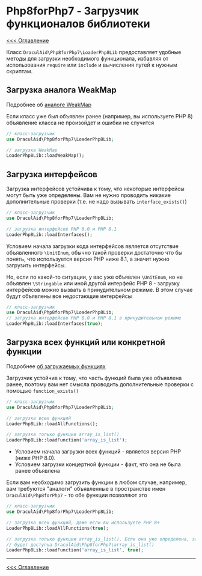 # Php8forPhp7 - Загрузчик функционалов библиотеки
[<<< Оглавление](README.md)

Класс `DraculAid\Php8forPhp7\LoaderPhp8Lib` предоставляет удобные методы для загрузки необходимого функционала, избавляя
от использования `require` или `include` и вычисления путей к нужным скриптам.

## Загрузка аналога WeakMap

Подробнее об [аналоге WeakMap](class-weakmap.md)

Если класс уже был объявлен ранее (например, вы используете PHP 8) объявление класса не произойдет и ошибки не случится

```php
// класс-загрузчик
use DraculAid\Php8forPhp7\LoaderPhp8Lib;

// загрузка WeakMap
LoaderPhp8Lib::loadWeakMap();
```

## Загрузка интерфейсов

Загрузка интерфейсов устойчива к тому, что некоторые интерфейсы могут быть уже определены. Вам не нужно проводить никакие
дополнительные проверки (т.е. не надо вызывать `interface_exists()`)

```php
// класс-загрузчик
use DraculAid\Php8forPhp7\LoaderPhp8Lib;

// загрузка интерфейсов PHP 8.0 и PHP 8.1
LoaderPhp8Lib::loadInterfaces();
```

Условием начала загрузки кода интерфейсов является отсутствие объявленного `\UnitEnum`, обычно такой проверки достаточно
что бы понять, что используется версия PHP ниже 8.1, а значит нужно загрузить интерфейсы. 

Но, если по какой-то ситуации, у вас уже объявлен `\UnitEnum`, но не объявлен `\Stringable` или иной другой интерфейс
PHP 8 - загрузку интерфейсов можно вызвать в принудительном режиме. В этом случае будут объявлены все недостающие интерфейсы

```php
// класс-загрузчик
use DraculAid\Php8forPhp7\LoaderPhp8Lib;
// загрузка интерфейсов PHP 8.0 и PHP 8.1 в принудительном режиме
LoaderPhp8Lib::loadInterfaces(true);
```

## Загрузка всех функций или конкретной функции

Подробнее [об загружаемых функциях](functions.md)

Загрузчик устойчив к тому, что часть функций была уже объявлена ранее, поэтому вам нет смысла проводить дополнительные
проверки с помощью `function_exists()`

```php
// класс-загрузчик
use DraculAid\Php8forPhp7\LoaderPhp8Lib;

// загрузка всех функций
LoaderPhp8Lib::loadAllFunctions();

// загрузка только функции array_is_list()
LoaderPhp8Lib::loadFunction('array_is_list');
```

* Условием начала загрузки всех функций - является версия PHP (ниже PHP 8.0).
* Условием загрузки концертной функции - факт, что она не была ранее объявлена

Если вам необходимо загрузить функции в любом случае, например, вам требуются "аналоги" объявленные в пространстве имен
`DraculAid\Php8forPhp7` - то обе функции позволяют это

```php
// класс-загрузчик
use DraculAid\Php8forPhp7\LoaderPhp8Lib;

// загрузка всех функций, даже если вы используете PHP 8+
LoaderPhp8Lib::loadAllFunctions(true);

// загрузка только функции array_is_list(). Если она уже определена, загрузка все равно будет произведена, и таким образом
// будет доступна DraculAid\Php8forPhp7\array_is_list()
LoaderPhp8Lib::loadFunction('array_is_list', true);
```

---

[<<< Оглавление](README.md)
